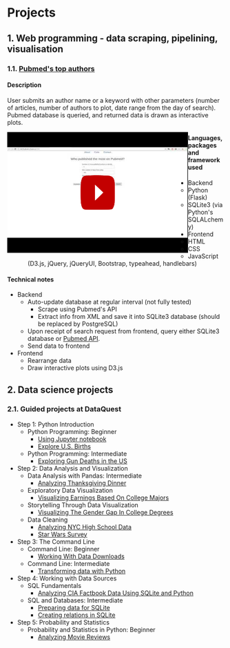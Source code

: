 # Projects

## 1. Web programming - data scraping, pipelining, visualisation

### 1.1. [Pubmed's top authors](https://github.com/gknam/pubmed-top-authors)

#### Description

User submits an author name or a keyword with other parameters (number of articles, number of authors to plot, date range from the day of search). Pubmed database is queried, and returned data is drawn as interactive plots.


<a href="https://www.youtube.com/watch?v=jXctQUTaPcY" target="_blank"><img src="pubmed_top_authors.png" alt="pubmed_authors" style="float:left" /></a>


#### Languages, packages and framework used
* Backend
   * Python (Flask)
   * SQLite3 (via Python's SQLALchemy)
* Frontend
   * HTML
   * CSS
   * JavaScript (D3.js, jQuery, jQueryUI, Bootstrap, typeahead, handlebars)

#### Technical notes

* Backend
    * Auto-update database at regular interval (not fully tested)
        * Scrape using Pubmed's API
        * Extract info from XML and save it into SQLite3 database (should be replaced by PostgreSQL)
    * Upon receipt of search request from frontend, query either SQLite3 database or [Pubmed API](https://www.ncbi.nlm.nih.gov/books/NBK25501/).
    * Send data to frontend
* Frontend
    * Rearrange data
    * Draw interactive plots using D3.js


## 2. Data science projects

###  2.1. Guided projects at DataQuest

* Step 1: Python Introduction
    * Python Programming: Beginner
        * [Using Jupyter notebook](https://github.com/gknam/dataquest_projects/blob/master/DataScientist/Step1_PythonIntro/1_PythonBeginner/project1/UsingJupyterNotebook.ipynb)
        * [Explore U.S. Births](https://github.com/gknam/dataquest_projects/blob/master/DataScientist/Step1_PythonIntro/1_PythonBeginner/project2/ExploreUsBirths.ipynb)
    * Python Programming: Intermediate
        * [Exploring Gun Deaths in the US](https://github.com/gknam/dataquest_projects/blob/master/DataScientist/Step1_PythonIntro/2_PythonIntermediate/project1/ExploringGunDeathsInTheUS.ipynb)
* Step 2: Data Analysis and Visualization
    * Data Analysis with Pandas: Intermediate
        * [Analyzing Thanksgiving Dinner](https://github.com/gknam/dataquest_projects/blob/master/DataScientist/Step2_DataAnalVis/1_pandas/project1/AnalyzingThanksgivingDinner.ipynb)
    * Exploratory Data Visualization
        * [Visualizing Earnings Based On College Majors](https://github.com/gknam/dataquest_projects/blob/master/DataScientist/Step2_DataAnalVis/2_dataAnalVis/project1/Visualizing_Earnings_Based_On_College_Majors.ipynb)
    * Storytelling Through Data Visualization
        * [Visualizing The Gender Gap In College Degrees](https://github.com/gknam/dataquest_projects/blob/master/DataScientist/Step2_DataAnalVis/3_StorytellingThroughDataVisualization/project1/VisualizingTheGenderGapInCollegeDegrees.ipynb)
    * Data Cleaning
        * [Analyzing NYC High School Data](https://github.com/gknam/dataquest_projects/blob/master/DataScientist/Step2_DataAnalVis/4_DataCleaning/project1/AnalyzingNYCHighSchoolData.ipynb)
        * [Star Wars Survey](https://github.com/gknam/dataquest_projects/blob/master/DataScientist/Step2_DataAnalVis/4_DataCleaning/project2/StarWarsSurvey.ipynb)
* Step 3: The Command Line
    * Command Line: Beginner
        * [Working With Data Downloads](https://github.com/gknam/dataquest_projects/blob/master/DataScientist/Step3_TheCommandLine/1_CommandLine-Beginner/project1/WorkingWithDataDownloads.ipynb)
    * Command Line: Intermediate
        * [Transforming data with Python](https://github.com/gknam/dataquest_projects/blob/master/DataScientist/Step3_TheCommandLine/2_CommandLine-Intermediate/project1/TransformingDataWithPython.ipynb)
* Step 4: Working with Data Sources
    * SQL Fundamentals
        * [Analyzing CIA Factbook Data Using SQLite and Python](https://github.com/gknam/dataquest_projects/blob/master/DataScientist/Step4_WorkingWithDataSources/2_SQLfundamentals/project1/AnalyzingCIAfactbookDataUsingSQLiteAndPython.ipynb)
    * SQL and Databases: Intermediate
        * [Preparing data for SQLite](https://github.com/gknam/dataquest_projects/blob/master/DataScientist/Step4_WorkingWithDataSources/3_SQLAndDatabases-Intermediate/project1/PreparingDataForSQLite.ipynb)
        * [Creating relations in SQLite](https://github.com/gknam/dataquest_projects/blob/master/DataScientist/Step4_WorkingWithDataSources/3_SQLAndDatabases-Intermediate/project2/CreatingRelationsInSQLite.ipynb)
* Step 5: Probability and Statistics
    * Probability and Statistics in Python: Beginner
        * [Analyzing Movie Reviews](https://github.com/gknam/dataquest_projects/blob/master/DataScientist/Step5_ProbabilityAndStatistics/1_ProbabilityAndStatisticsInPython-Beginner/project1/AnalyzingMovieReviews.ipynb)